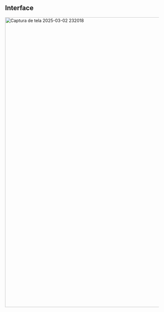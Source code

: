 ## Interface

<img width="947" alt="Captura de tela 2025-03-02 232018" src="https://github.com/user-attachments/assets/55e0a82c-e5d5-4377-afb7-d88cf4a7c470" />
